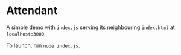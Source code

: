 # Attendant

A simple demo with `index.js` serving its neighbouring `index.html` at `localhost:3000`.

To launch, run `node index.js`.
